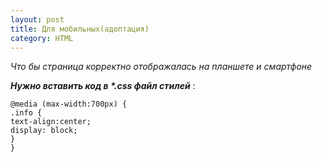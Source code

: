 ```yaml
---
layout: post
title: Для мобильных(адоптация)
category: HTML
---
```



*Что бы страница корректно отображалась на планшете и смартфоне*

***Нужно вставить код в \*.css файл стилей*** :

    @media (max-width:700px) {
    .info {
    text-align:center;
    display: block;
    }
    }